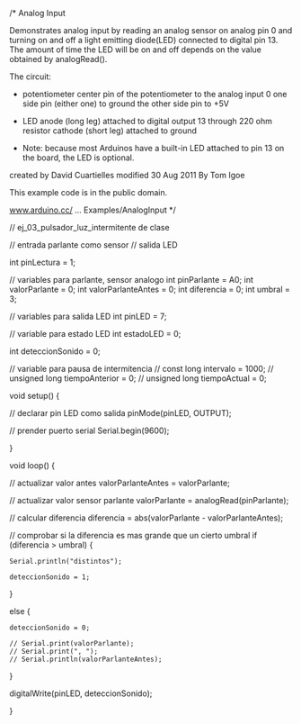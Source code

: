 /*
  Analog Input

  Demonstrates analog input by reading an analog sensor on analog pin 0 and
  turning on and off a light emitting diode(LED) connected to digital pin 13.
  The amount of time the LED will be on and off depends on the value obtained
  by analogRead().

  The circuit:
  - potentiometer
    center pin of the potentiometer to the analog input 0
    one side pin (either one) to ground
    the other side pin to +5V
  - LED
    anode (long leg) attached to digital output 13 through 220 ohm resistor
    cathode (short leg) attached to ground

  - Note: because most Arduinos have a built-in LED attached to pin 13 on the
    board, the LED is optional.

  created by David Cuartielles
  modified 30 Aug 2011
  By Tom Igoe

  This example code is in the public domain.

  www.arduino.cc/ ... Examples/AnalogInput
*/

// ej_03_pulsador_luz_intermitente de clase

// entrada parlante como sensor
// salida LED

int pinLectura = 1;

// variables para parlante, sensor analogo
int pinParlante = A0;
int valorParlante = 0;
int valorParlanteAntes = 0;
int diferencia = 0;
int umbral = 3;

// variables para salida LED
int pinLED = 7;

// variable para estado LED
int estadoLED = 0;

int deteccionSonido = 0;

// variable para pausa de intermitencia
// const long intervalo = 1000;
// unsigned long tiempoAnterior = 0;
// unsigned long tiempoActual = 0;

void setup() {

  // declarar pin LED como salida
  pinMode(pinLED, OUTPUT);

  // prender puerto serial
  Serial.begin(9600);

}

void loop() {

  // actualizar valor antes
  valorParlanteAntes = valorParlante;

  // actualizar valor sensor parlante
  valorParlante = analogRead(pinParlante);

  // calcular diferencia
  diferencia = abs(valorParlante - valorParlanteAntes);

  // comprobar si la diferencia es mas grande que un cierto umbral
  if (diferencia > umbral) {

    Serial.println("distintos");

    deteccionSonido = 1;
  }

  else  {

    deteccionSonido = 0;

    // Serial.print(valorParlante);
    // Serial.print(", ");
    // Serial.println(valorParlanteAntes);
  }

  digitalWrite(pinLED, deteccionSonido);

}
